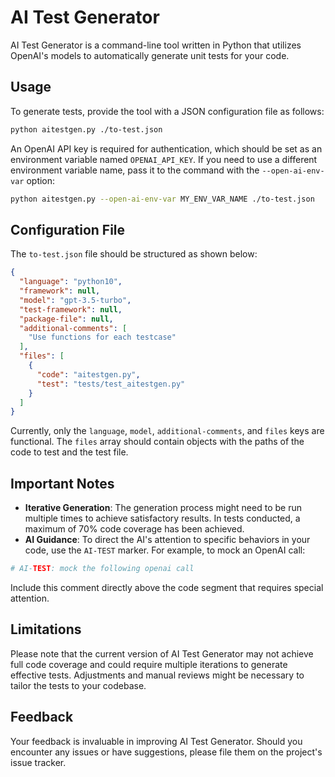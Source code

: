 # AI Test Generator

AI Test Generator is a command-line tool written in Python that utilizes OpenAI's models to automatically generate unit tests for your code.

## Usage

To generate tests, provide the tool with a JSON configuration file as follows:

```bash
python aitestgen.py ./to-test.json
```

An OpenAI API key is required for authentication, which should be set as an environment variable named `OPENAI_API_KEY`. If you need to use a different environment variable name, pass it to the command with the `--open-ai-env-var` option:

```bash
python aitestgen.py --open-ai-env-var MY_ENV_VAR_NAME ./to-test.json
```

## Configuration File

The `to-test.json` file should be structured as shown below:

```json
{
  "language": "python10",
  "framework": null,
  "model": "gpt-3.5-turbo",
  "test-framework": null,
  "package-file": null,
  "additional-comments": [
    "Use functions for each testcase"
  ],
  "files": [
    {
      "code": "aitestgen.py",
      "test": "tests/test_aitestgen.py"
    }
  ]
}
```

Currently, only the `language`, `model`, `additional-comments`, and `files` keys are functional. The `files` array should contain objects with the paths of the code to test and the test file.

## Important Notes

- **Iterative Generation**: The generation process might need to be run multiple times to achieve satisfactory results. In tests conducted, a maximum of 70% code coverage has been achieved.
- **AI Guidance**: To direct the AI's attention to specific behaviors in your code, use the `AI-TEST` marker. For example, to mock an OpenAI call:

```python
# AI-TEST: mock the following openai call
```

Include this comment directly above the code segment that requires special attention.

## Limitations

Please note that the current version of AI Test Generator may not achieve full code coverage and could require multiple iterations to generate effective tests. Adjustments and manual reviews might be necessary to tailor the tests to your codebase.

## Feedback

Your feedback is invaluable in improving AI Test Generator. Should you encounter any issues or have suggestions, please file them on the project's issue tracker.
